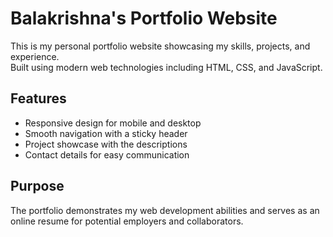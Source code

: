 # Balakrishna's Portfolio Website


This is my personal portfolio website showcasing my skills, projects, and experience.  
Built using modern web technologies including HTML, CSS, and JavaScript.

## Features

- Responsive design for mobile and desktop  
- Smooth navigation with a sticky header  
- Project showcase with the descriptions  
- Contact details for easy communication  

## Purpose

The portfolio demonstrates my web development abilities and serves as an online resume for potential employers and collaborators.
